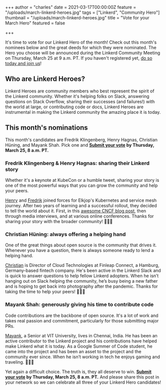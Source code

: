 +++
author = "charles"
date = 2021-03-17T00:00:00Z
feature = "/uploads/march-linkerd-heroes.jpg"
tags = ["Linkerd", "Community Hero"]
thumbnail = "/uploads/march-linkerd-heroes.jpg"
title = "Vote for your March Hero"
featured = false

+++

It's time to vote for our Linkerd Hero of the month! Check out this month's nominees below and the great deeds for which they were nominated. The Hero you choose will be announced during the Linkerd Community Meeting on Thursday, March 25 at 9 a.m. PT. If you haven't registered yet, [do so today and join us](https://community.cncf.io/events/details/cncf-linkerd-online-community-meetup-presents-march-linkerd-online-community-meetup/#/)!

## Who are Linkerd Heroes?

Linkerd Heroes are community members who best represent the spirit of the Linkerd community. Whether it's helping folks on Slack, answering questions on Stack Overflow, sharing their successes (and failures!) with the world at large, or contributing code or docs, Linkerd Heroes are instrumental in making the Linkerd community the amazing place it is today.

## This month's nominations

This month's candidates are Fredrik Klingenberg, Henry Hagnas, Christian Hüning, and Mayank Shah. Pick one and **[Submit your vote](https://docs.google.com/forms/d/e/1FAIpQLScXwgZpLsVW0SQNKtUgVOgEdL2fD9tYNbMB61bV7LAoghnJow/viewform?usp=sf_link) by Thursday, March 25, 8 a.m. PT.**

### Fredrik Klingenberg & Henry Hagnas: sharing their Linkerd story

Whether it's a keynote at KubeCon or a humble tweet, sharing your story is one of the most powerful ways that you can grow the community and help your peers.

[Henry](https://www.linkedin.com/in/hagnas/) and [Fredrik](https://www.linkedin.com/in/fredrikklingenberg/) joined forces for Elkjop's Kubernetes and service mesh journey. After two years of learning and a successful rollout, they decided to tell the world about it. First, in this [awesome CNCF blog post](https://www.cncf.io/blog/2021/02/19/how-a-4-billion-retailer-built-an-enterprise-ready-kubernetes-platform-powered-by-linkerd/), then through media interviews, and at various online conferences. Thanks for sharing your story with the broader community!  👏👏👏

### Christian Hüning: always offering a helping hand

One of the great things about open source is the community that drives it. Whenever you have a question, there is always someone ready to lend a helping hand.

[Christian](http://linkedin.com/in/christian-h%C3%BCning-964191a3) is Director of Cloud Technologies at Finleap Connect, a Hamburg, Germany-based fintech company. He's been active in the Linkerd Slack and is quick to answer questions to help fellow Linkerd adopters. When he isn’t hanging out on Slack helping the community, he’s busy being a new father and is hoping to get back into photography after the pandemic. Thanks for taking the time to help your peers! 👏👏👏

### Mayank Shah: generously giving his time to contribute code

Code contributions are the backbone of open source. It's a lot of work and takes real passion and commitment, particularly for those submitting major PRs.

[Mayank](http://github.com/mayankshah1607), a Senior at VIT University, lives in Chennai, India. He has been an active contributor to the Linkerd project and his contributions have helped make Linkerd what it is today. As a Google Summer of Code student, he came into the project and has been an asset to the project and the community ever since. When he isn’t working in tech he enjoys gaming and traveling. 👏👏👏

Yet again a difficult choice. The truth is, they all deserve to win. **[Submit your vote](https://docs.google.com/forms/d/e/1FAIpQLScXwgZpLsVW0SQNKtUgVOgEdL2fD9tYNbMB61bV7LAoghnJow/viewform?usp=sf_link) by Thursday, March 25, 8 a.m. PT.** And please share this post in your network so we can celebrate all three of your Linkerd Hero candidates!
